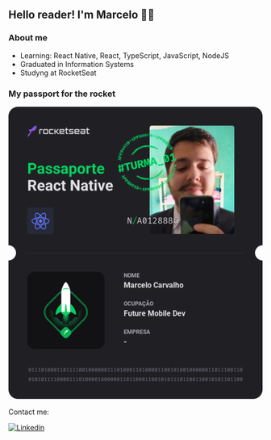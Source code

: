 ## Hello reader! I'm Marcelo  👋😄
### About me

<ul>
  <li>Learning: React Native, React, TypeScript, JavaScript, NodeJS</li>
  <li>Graduated in Information Systems</li>
  <li>Studyng at RocketSeat</li>
</ul>

### My passport for the rocket
![](Passaporte-react-native.png)

Contact me:

[![Linkedin](https://img.shields.io/badge/-LinkedIn-060606?style=flat&labelColor=0D0D0D&logo=Linkedin&Color=white)](https://www.linkedin.com/in/marcelo-carvalho-queiroz98/)

